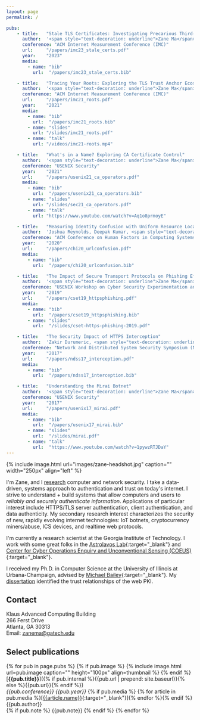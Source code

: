 ```yaml
---
layout: page
permalink: /

pubs:     
    - title:   "Stale TLS Certificates: Investigating Precarious Third-Party Access to Valid TLS Keys"
      author:  '<span style="text-decoration: underline">Zane Ma</span>, Aaron Faulkenberry, Thomas Papastergiou, Zakir Durumeric, Michael D. Bailey, Angelos D. Keromytis, Fabian Monrose, Manos Antonakakis'
      conference: "ACM Internet Measurement Conference (IMC)"
      url:     "/papers/imc23_stale_certs.pdf"
      year:    "2023"
      media:
        - name: "bib"
          url:  "/papers/imc23_stale_certs.bib"

    - title:   "Tracing Your Roots: Exploring the TLS Trust Anchor Ecosystem"
      author:  '<span style="text-decoration: underline">Zane Ma</span>, James Austgen, Joshua Mason, Zakir Durumeric, Michael Bailey'
      conference: "ACM Internet Measurement Conference (IMC)"
      url:     "/papers/imc21_roots.pdf"
      year:    "2021"
      media:
        - name: "bib"
          url:  "/papers/imc21_roots.bib"
        - name: "slides"
          url: "/slides/imc21_roots.pdf"
        - name: "talk"
          url: "/videos/imc21-roots.mp4"

    - title:   "What's in a Name? Exploring CA Certificate Control"
      author:  '<span style="text-decoration: underline">Zane Ma</span>, Joshua Mason, Manos Antonakakis, Zakir Durumeric, Michael Bailey'
      conference: "USENIX Security"
      year:    "2021"
      url:     "/papers/usenix21_ca_operators.pdf"
      media:
        - name: "bib"
          url:  "/papers/usenix21_ca_operators.bib"
        - name: "slides"
          url: "/slides/sec21_ca_operators.pdf"
        - name: "talk"
          url: "https://www.youtube.com/watch?v=Aq1o8prmoyE"

    - title:   "Measuring Identity Confusion with Uniform Resource Locators"
      author:  'Joshua Reynolds, Deepak Kumar, <span style="text-decoration: underline">Zane Ma</span>, Rohan Subramanian, Meishan Wu, Martin Shelton, Joshua Mason, Emily Stark, Michael Bailey'
      conference: "ACM Conference on Human Factors in Computing Systems (CHI)"
      year:    "2020"
      url:     "/papers/chi20_urlconfusion.pdf"
      media:
        - name: "bib"
          url:  "/papers/chi20_urlconfusion.bib"

    - title:   "The Impact of Secure Transport Protocols on Phishing Efficacy"
      author:  '<span style="text-decoration: underline">Zane Ma</span>, Joshua Reynolds, Joseph Dickinson, Kaishen Wang, Taylor Judd, Joseph D. Barnes, Joshua Mason, Michael Bailey'
      conference: "USENIX Workshop on Cyber Security Experimentation and Test (CSET)"
      year:    "2019"
      url:     "/papers/cset19_httpsphishing.pdf"
      media:
        - name: "bib"
          url:  "/papers/cset19_httpsphishing.bib"
        - name: "slides"
          url:  "/slides/cset-https-phishing-2019.pdf"

    - title:   "The Security Impact of HTTPS Interception"
      author:  'Zakir Durumeric, <span style="text-decoration: underline">Zane Ma</span>, Drew Springall, Richard Barnes, Nick Sullivan, Elie Bursztein, Michael Bailey, J. Alex Halderman, Vern Paxson'
      conference: "Network and Distributed System Security Symposium (NDSS)"
      year:    "2017"
      url:     "/papers/ndss17_interception.pdf"
      media:
        - name: "bib"
          url:  "/papers/ndss17_interception.bib"

    - title:   "Understanding the Mirai Botnet"
      author:  '<span style="text-decoration: underline">Zane Ma</span>, Manos Antonakakis, Tim April, Michael Bailey, Matt Bernhard, Elie Bursztein, Jaime Cochran, Zakir Durumeric, J. Alex Halderman, Luca Invernizzi, Michalis Kallitsis, Deepak Kumar, Chaz Lever, Joshua Mason, Damian Menscher, Chad Seaman, Nick Sullivan, Kurt Thomas, Yi Zhou'
      conference: "USENIX Security"
      year:    "2017"
      url:     "/papers/usenix17_mirai.pdf"
      media:
        - name: "bib"
          url:  "/papers/usenix17_mirai.bib"
        - name: "slides"
          url:  "/slides/mirai.pdf"
        - name: "talk"
          url:  "https://www.youtube.com/watch?v=1pywzRTJDaY"
---
```


{% include image.html url="images/zane-headshot.jpg" caption="" width="250px" align="left" %}

I'm Zane, and I [research](/research/) computer and network security. I take a data-driven, systems approach to authentication and trust on today's internet. I strive to understand + build systems that allow computers and users to *reliably and securely authenticate information*. Applications of particular interest include HTTPS/TLS server authentication, client authentication, and data authenticity. My secondary research interest characterizes the security of new, rapidly evolving internet technologies: IoT botnets, cryptocurrency miners/abuse, ICS devices, and realtime web protocols.

I'm currently a research scientist at the Georgia Institute of Technology. I work with some great folks in the [Astrolavos Lab](https://astrolavos.gatech.edu/){:target="_blank"} and 
[Center for Cyber Operations Enquiry and Unconventional Sensing (COEUS)](https://coeus.center/){:target="_blank"}. 

I received my Ph.D. in Computer Science at the University of Illinois at Urbana-Champaign, advised by [Michael Bailey](http://mdbailey.ece.illinois.edu/){:target="_blank"}. My [dissertation](/papers/zane-dissertation.pdf) identified the trust relationships of the web PKI. 


## Contact

Klaus Advanced Computing Building <br />
266 Ferst Drive<br />
Atlanta, GA 30313 <br />
Email: [zanema@gatech.edu]

[zanema@gatech.edu]: mailto:zanema@gatech.edu


## Select publications 

{% for pub in page.pubs %}
{% if pub.image %}
{% include image.html url=pub.image caption="" height="100px" align=thumbnail %}
{% endif %}
[**{{pub.title}}**]({% if pub.internal %}{{pub.url | prepend: site.baseurl}}{% else %}{{pub.url}}{% endif %})<br />
*{{pub.conference}}* *{{pub.year}}*
{% if pub.media %}&nbsp;{% for article in pub.media %}[[{{article.name}}]({{article.url}}){:target="_blank"}]{% endfor %}{% endif %}<br />
{{pub.author}}<br />
{% if pub.note %} {{pub.note}}
{% endif %}
{% endfor %}



